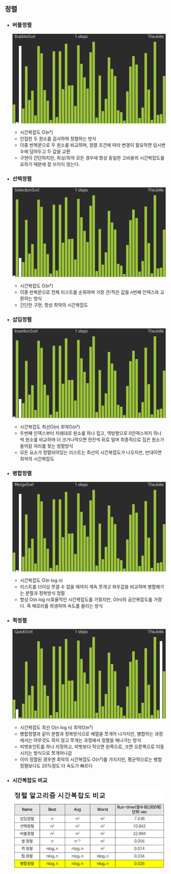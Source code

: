 ## 정렬

- ### 버블정렬

  ![bubble_sort](../assets/bubble_sort.gif)

    - 시간복잡도 O(n²)
    - 인접한 두 원소를 검사하여 정렬하는 방식
    - 이중 반복문으로 두 원소를 비교하며, 정렬 조건에 따라 변경이 필요하면 임시변수에 담아두고 두 값을 교환
    - 구현이 간단하지만, 최상/최악 모든 경우에 항상 동일한 고비용의 시간복잡도를 요하기 때문에 잘 쓰이지 않는다.

- ### 선택정렬

  ![selection_sort](../assets/selection_sort.gif)

    - 시간복잡도 O(n²)
    - 이중 반복문으로 전체 리스트를 순회하며 가장 큰/작은 값을 n번째 인덱스와 교환하는 방식
    - 간단한 구현, 항상 최악의 시간복잡도

- ### 삽입정렬

  ![insertion_sort](../assets/insertion_sort.gif)

    - 시간복잡도 최선O(n) 최악O(n²)
    - 두번째 인덱스부터 차례대로 원소를 하나 집고, 역방향으로 0인덱스까지 하나씩 원소를 비교하며 더 크거나작으면 한칸씩 뒤로 밀며 최종적으로 집은 원소가 들어갈 자리를 찾는 정렬방식
    - 모든 요소가 정렬되어있는 리스트는 최선의 시간복잡도가 나오지만, 반대이면 최악의 시간복잡도

- ### 병합정렬

  ![merge_sort](../assets/merge_sort.gif)

    - 시간복잡도 O(n log n)
    - 리스트를 더이상 쪼갤 수 없을 때까지 계속 쪼개고 좌우값을 비교하며 병합해가는 분할과 정복방식 정렬
    - 항상 O(n log n)효율적인 시간복잡도를 가졌지만, O(n)의 공간복잡도를 가졌다. 즉 메모리를 희생하여 속도를 올리는 방식

- ### 퀵정렬

  ![quick_sort](../assets/quick_sort.gif)

    - 시간복잡도 최선 O(n log n) 최악O(n²)
    - 병합정렬과 같이 분할과 정복방식으로 배열을 쪼개어 나가지만, 병합하는 과정에서는 아무것도 하지 않고 쪼개는 과정에서 정렬을 해나가는 방식
    - 피벗포인트를 하나 지정하고, 피벗보다 작으면 왼쪽으로, 크면 오른쪽으로 이동시키는 방식으로 쪼개어나감
    - 이미 정렬된 경우엔 최악의 시간복잡도 O(n²)를 가지지만, 평균적으로는 병합정렬보다도 20%정도 더 속도가 빠르다

- ### 시간복잡도 비교
  ![img.png](../assets/sort_time_complexity.png)

